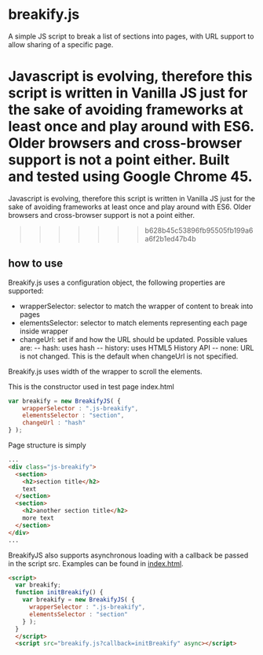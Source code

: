 # breakify.js
A simple JS script to break a list of sections into pages, with URL support to allow sharing of a specific page.

Javascript is evolving, therefore this script is written in Vanilla JS just for the sake of avoiding frameworks at least once and play around with ES6. Older browsers and cross-browser support is not a point either. Built and tested using Google Chrome 45.
=======
Javascript is evolving, therefore this script is written in Vanilla JS just for the sake of avoiding frameworks at least once and play around with ES6. Older browsers and cross-browser support is not a point either.
>>>>>>> b628b45c53896fb95505fb199a6a6f2b1ed47b4b

## how to use
Breakify.js uses a configuration object, the following properties are supported:
- wrapperSelector: selector to match the wrapper of content to break into pages
- elementsSelector: selector to match elements representing each page inside wrapper
- changeUrl: set if and how the URL should be updated. Possible values are:
-- hash: uses hash
-- history: uses HTML5 History API
-- none: URL is not changed. This is the default when changeUrl is not specified.

Breakify.js uses width of the wrapper to scroll the elements.

This is the constructor used in test page index.html
```javascript
var breakify = new BreakifyJS( { 
	wrapperSelector : ".js-breakify", 
	elementsSelector : "section",
	changeUrl : "hash"
} );
```
Page structure is simply
```html
...
<div class="js-breakify">
  <section>
    <h2>section title</h2>
    text
  </section>
  <section>
    <h2>another section title</h2>
    more text
  </section>
</div>
...
```
BreakifyJS also supports asynchronous loading with a callback be passed in the script src.
Examples can be found in [index.html](index.html).
```HTML
<script>
  var breakify;
  function initBreakify() {
  	var breakify = new BreakifyJS( { 
  	  wrapperSelector : ".js-breakify", 
  	  elementsSelector : "section" 
    } );
  }
  </script>
  <script src="breakify.js?callback=initBreakify" async></script>
```

